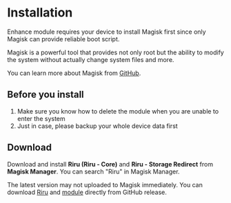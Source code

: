 # Installation

Enhance module requires your device to install Magisk first since only Magisk can provide reliable boot script.

Magisk is a powerful tool that provides not only root but the ability to modify the system without actually change system files and more.

You can learn more about Magisk from [GitHub](https://github.com/topjohnwu/Magisk).

## Before you install

1. Make sure you know how to delete the module when you are unable to enter the system
2. Just in case, please backup your whole device data first

## Download

Download and install **Riru (Riru - Core)** and **Riru - Storage Redirect** from **Magisk Manager**. You can search "Riru" in Magisk Manager.

The latest version may not uploaded to Magisk immediately. You can download [Riru](https://github.com/RikkaApps/Riru/releases) and [module](https://github.com/RikkaApps/StorageRedirect-assets/releases/tag/assets) directly from GitHub release.